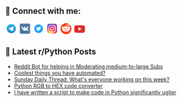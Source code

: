 ## 🔎 Connect with me:
[<img src="https://github.com/bullbesh/bullbesh/blob/main/images/Telegram.png" width="32" height="32" />](https://t.me/bullbesh)
[<img src="https://github.com/bullbesh/bullbesh/blob/main/images/VK.png" width="32" height="32" />](https://vk.com/bullbesh)
[<img src="https://github.com/bullbesh/bullbesh/blob/main/images/Twitter.png" width="32" height="32" />](https://twitter.com/bullbesh1)
[<img src="https://github.com/bullbesh/bullbesh/blob/main/images/Instagram.png" width="32" height="32" />](https://www.instagram.com/bullbesh)
[<img src="https://github.com/bullbesh/bullbesh/blob/main/images/Reddit.png" width="32" height="32" />](https://www.reddit.com/user/bullbesh)
[<img src="https://github.com/bullbesh/bullbesh/blob/main/images/YouTube.png" width="32" height="32" />](https://www.youtube.com/channel/UCtfjRs6uzgq5mfm8S06WTcg)

## 📕 Latest r/Python Posts
<!-- BLOG-POST-LIST:START -->
- [Reddit Bot for helping in Moderating medium-to-large Subs](https://www.reddit.com/r/Python/comments/yngc6x/reddit_bot_for_helping_in_moderating/)
- [Coolest things you have automated?](https://www.reddit.com/r/Python/comments/yncx0m/coolest_things_you_have_automated/)
- [Sunday Daily Thread: What&#39;s everyone working on this week?](https://www.reddit.com/r/Python/comments/ynawx5/sunday_daily_thread_whats_everyone_working_on/)
- [Python RGB to HEX code converter](https://www.reddit.com/r/Python/comments/yn93qo/python_rgb_to_hex_code_converter/)
- [I have written a script to make code in Python significantly uglier](https://www.reddit.com/r/Python/comments/yn6x0t/i_have_written_a_script_to_make_code_in_python/)
<!-- BLOG-POST-LIST:END -->
